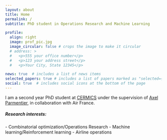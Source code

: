 ```yaml
---
layout: about
title: Home
permalink: /
subtitle: PhD student in Operations Research and Machine Learning

profile:
  align: right
  image: prof_pic.jpg
  image_circular: false # crops the image to make it circular
  # address: >
  #   <p>555 your office number</p>
  #   <p>123 your address street</p>
  #   <p>Your City, State 12345</p>

news: true  # includes a list of news items
selected_papers: true # includes a list of papers marked as "selected={true}"
social: true  # includes social icons at the bottom of the page
---
```

I am a second year PhD student at [CERMICS](https://cermics-lab.enpc.fr/) under the supervision of [Axel Parmentier](https://cermics.enpc.fr/~parmenta/), in collaboration with Air France.

<!-- The objective of my thesis is to apply methods at the frontier of **Operations Research** and **Machine Learning** to propose efficient algorithms for the aircraft routing and crew pairing problem, taking into account uncertainties such as delay propagation. -->

<h5>Research interests:</h5>
- Combinatorial optimization/Operations Research
- Machine learning/Reinforcement learning
- Airline operations
